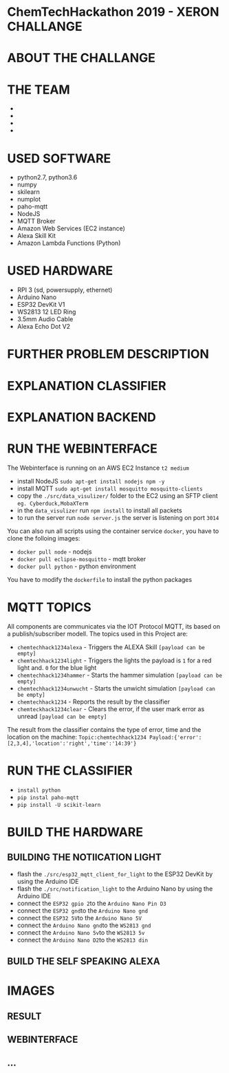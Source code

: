 # ChemTechHackathon 2019 - XERON CHALLANGE




# ABOUT THE CHALLANGE



# THE TEAM
*
*
*
*





# USED SOFTWARE

* python2.7, python3.6
* numpy
* skilearn
* numplot
* paho-mqtt
* NodeJS
* MQTT Broker
* Amazon Web Services (EC2 instance)
* Alexa Skill Kit
* Amazon Lambda Functions (Python)

# USED HARDWARE

* RPI 3 (sd, powersupply, ethernet)
* Arduino Nano
* ESP32 DevKit V1
* WS2813 12 LED Ring
* 3.5mm Audio Cable
* Alexa Echo Dot V2



# FURTHER PROBLEM DESCRIPTION



# EXPLANATION CLASSIFIER





# EXPLANATION BACKEND



# RUN THE WEBINTERFACE
The Webinterface is running on an AWS EC2 Instance `t2 medium`

* install NodeJS `sudo apt-get install nodejs npm -y`
* install MQTT `sudo apt-get install mosquitto mosquitto-clients`
* copy the `./src/data_visulizer/` folder to the EC2 using an  SFTP client `eg. Cyberduck,MobaXTerm`
* in the `data_visulizer` run `npm install` to install all packets
* to run the server run `node server.js` the server is listening on port `3014`


You can also run all scripts using the container service `docker`, you have to clone the folloing images:
* `docker pull node` - nodejs
* `docker pull eclipse-mosquitto` - mqtt broker
* `docker pull python` - python environment

You have to modify the `dockerfile` to install the python packages


# MQTT TOPICS
All components are communicates via the IOT Protocol MQTT, its based on a publish/subscriber modell.
The topics used in this Project are:

* `chemtechhack1234alexa` - Triggers the ALEXA Skill `[payload can be empty]`
* `chemtechhack1234light` - Triggers the lights the payload is `1` for a red light and. `0` for the blue light
* `chemtechhack1234hammer` - Starts the hammer simulation `[payload can be empty]`
* `chemtechhack1234unwucht` - Starts the unwicht simulation `[payload can be empty]`
* `chemtechhack1234` - Reports the result by the classifier
* `chemteckhack1234clear` - Clears the error, if the user mark error as unread `[payload can be empty]`


The result from the classifier contains the type of error, time and the location on the machine:
`Topic:chemtechhack1234 Payload:{'error':[2,3,4],'location':'right','time':'14:39'}`



# RUN THE CLASSIFIER


* `install python`
* `pip instal paho-mqtt`
* `pip install -U scikit-learn`





# BUILD THE HARDWARE

## BUILDING THE NOTIICATION LIGHT
* flash the `./src/esp32_mqtt_client_for_light` to the ESP32 DevKit by using the Arduino IDE
* flash the `./src/notification_light` to the Arduino Nano by using the Arduino IDE
* connect  the `ESP32 gpio 2`to the `Arduino Nano Pin D3`
* connect  the `ESP32 gnd`to the `Arduino Nano gnd`
* connect  the `ESP32 5V`to the `Arduino Nano 5V`
* connect  the `Arduino Nano gnd`to the `WS2813 gnd`
* connect  the `Arduino Nano 5v`to the `WS2813 5v`
* connect  the `Arduino Nano D2`to the `WS2813 din`

## BUILD THE SELF SPEAKING ALEXA

# IMAGES

## RESULT
## WEBINTERFACE
## ...

